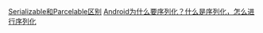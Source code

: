 [Serializable和Parcelable区别](https://www.jianshu.com/p/373ae010e672)
[Android为什么要序列化？什么是序列化，怎么进行序列化](https://www.cnblogs.com/vincentmax/p/6211449.html)
